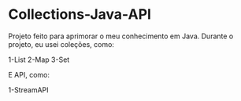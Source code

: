 # Collections-Java-API

Projeto feito para aprimorar o meu conhecimento em Java. Durante o projeto, eu usei coleções, como:

1-List
2-Map
3-Set

E API, como:

1-StreamAPI
